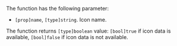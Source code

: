 The function has the following parameter:

- `[prop]name`, `[type]string`. Icon name.

The function returns `[type]boolean` value: `[bool]true` if icon data is available, `[bool]false` if icon data is not available.
